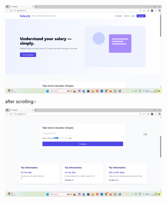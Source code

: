 ![image alt](https://github.com/Konkipudi-Ramesh/intershala-salaryfy/blob/main/Screenshot%202025-09-07%20210548.png?raw=true)

after scrolling:-   

![image alt](https://github.com/Konkipudi-Ramesh/intershala-salaryfy/blob/main/Screenshot%202025-09-07%20210620.png?raw=true)
